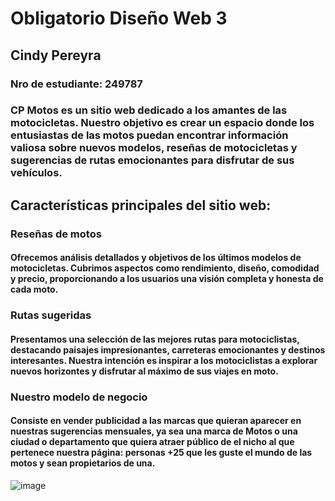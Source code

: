 # Obligatorio Diseño Web 3
## Cindy Pereyra
### Nro de estudiante: 249787

### CP Motos es un sitio web dedicado a los amantes de las motocicletas. Nuestro objetivo es crear un espacio donde los entusiastas de las motos puedan encontrar información valiosa sobre nuevos modelos, reseñas de motocicletas y sugerencias de rutas emocionantes para disfrutar de sus vehículos.

## Características principales del sitio web:

### Reseñas de motos 

#### Ofrecemos análisis detallados y objetivos de los últimos modelos de motocicletas. Cubrimos aspectos como rendimiento, diseño, comodidad y precio, proporcionando a los usuarios una visión completa y honesta de cada moto.

### Rutas sugeridas

#### Presentamos una selección de las mejores rutas para motociclistas, destacando paisajes impresionantes, carreteras emocionantes y destinos interesantes. Nuestra intención es inspirar a los motociclistas a explorar nuevos horizontes y disfrutar al máximo de sus viajes en moto.

### Nuestro modelo de negocio

#### Consiste en vender publicidad a las marcas que quieran aparecer en nuestras sugerencias mensuales, ya sea una marca de Motos o una ciudad o departamento que quiera atraer público de el nicho al que pertenece nuestra página:  personas +25 que les guste el mundo de las motos y sean propietarios de una.
![image](https://github.com/cindypereyra/obligatorio/assets/127701685/c1f17847-faba-476c-9d7a-ee8ee996f7ad)
